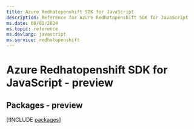 ```yaml
---
title: Azure Redhatopenshift SDK for JavaScript
description: Reference for Azure Redhatopenshift SDK for JavaScript
ms.date: 08/01/2024
ms.topic: reference
ms.devlang: javascript
ms.service: redhatopenshift
---
```

# Azure Redhatopenshift SDK for JavaScript - preview
## Packages - preview
[!INCLUDE [packages](redhatopenshift-index.md)]